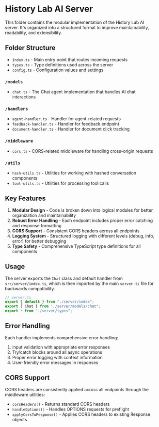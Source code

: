 # History Lab AI Server

This folder contains the modular implementation of the History Lab AI server. It's organized into a structured format to improve maintainability, readability, and extensibility.

## Folder Structure

- `index.ts` - Main entry point that routes incoming requests
- `types.ts` - Type definitions used across the server
- `config.ts` - Configuration values and settings 

### `/models`
- `chat.ts` - The Chat agent implementation that handles AI chat interactions

### `/handlers`
- `agent-handler.ts` - Handler for agent-related requests
- `feedback-handler.ts` - Handler for feedback endpoint
- `document-handler.ts` - Handler for document click tracking

### `/middleware`
- `cors.ts` - CORS-related middleware for handling cross-origin requests

### `/utils`
- `hash-utils.ts` - Utilities for working with hashed conversation components
- `tool-utils.ts` - Utilities for processing tool calls

## Key Features

1. **Modular Design** - Code is broken down into logical modules for better organization and maintainability
2. **Robust Error Handling** - Each endpoint includes proper error catching and response formatting
3. **CORS Support** - Consistent CORS headers across all endpoints
4. **Logging System** - Structured logging with different levels (debug, info, error) for better debugging
5. **Type Safety** - Comprehensive TypeScript type definitions for all components

## Usage

The server exports the `Chat` class and default handler from `src/server/index.ts`, which is then imported by the main `server.ts` file for backwards compatibility.

```typescript
// server.ts
export { default } from "./server/index";
export { Chat } from "./server/models/chat";
export * from "./server/types";
```

## Error Handling

Each handler implements comprehensive error handling:

1. Input validation with appropriate error responses
2. Try/catch blocks around all async operations
3. Proper error logging with context information
4. User-friendly error messages in responses

## CORS Support

CORS headers are consistently applied across all endpoints through the middleware utilities:

- `corsHeaders()` - Returns standard CORS headers
- `handleOptions()` - Handles OPTIONS requests for preflight
- `applyCorsToPesponse()` - Applies CORS headers to existing Response objects 